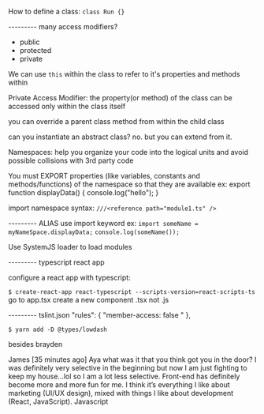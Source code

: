 

How to define a class:
```class Run {}```

---------  many access modifiers?
- public
- protected
- private

We can use ```this``` within the class to refer to it's properties and methods within

Private Access Modifier: the property(or method) of the class can be accessed only within the class itself

you can override a parent class method from within the child class

can you instantiate an abstract class? no. but you can extend from it. 

Namespaces: help you organize your code into the logical units and avoid possible collisions with 3rd party code

You must EXPORT properties (like variables, constants and methods/functions) of the namespace so that they are available
ex:
    export function displayData() {
      console.log("hello");
    }

import namespace syntax:
```///<reference path="module1.ts" />```


--------- ALIAS
use import keyword
ex:
```import someName = myNameSpace.displayData;```
```console.log(someName());```

Use SystemJS loader to load modules


--------- typescript react app

configure a react app with typescript:

```$ create-react-app react-typescript --scripts-version=react-scripts-ts```
go to app.tsx
create a new component .tsx not .js



--------- tslint.json
"rules": {
  "member-access: false "
},

```$ yarn add -D @types/lowdash```















besides brayden 




James [35 minutes ago]
Aya what was it that you think got you in the door? I was definitely very selective in the beginning but now I am just fighting to keep my house…lol so I am a lot less selective.  Front-end has definitely become more and more fun for me.   I think it’s everything I like about marketing (UI/UX design), mixed with things I like about development (React, JavaScript).
Javascript




